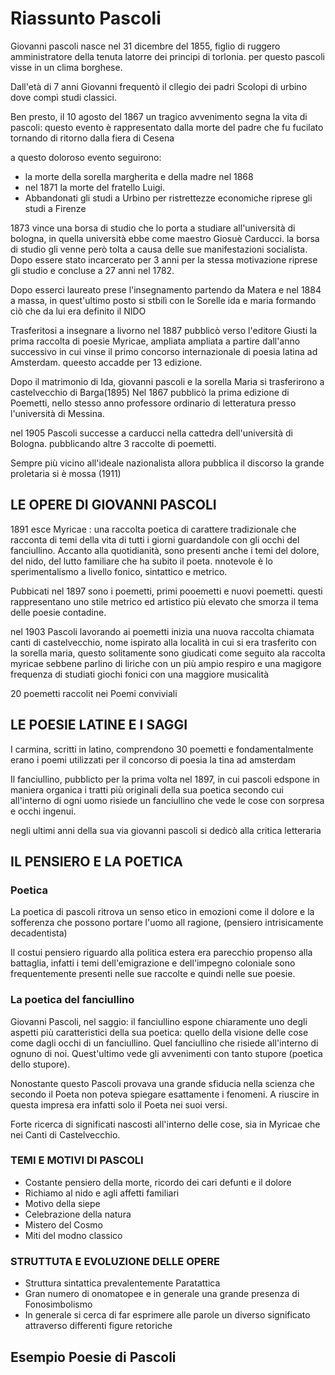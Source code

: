 # Riassunto Pascoli

Giovanni pascoli nasce nel 31 dicembre del 1855, 
figlio di ruggero amministratore della tenuta latorre dei principi di torlonia.
per questo pascoli visse in un clima borghese.

Dall'età di 7 anni Giovanni frequentò il cllegio dei padri Scolopi di urbino dove compì
studi classici.

Ben presto, il 10 agosto del 1867 un tragico avvenimento segna la vita di pascoli:
questo evento è rappresentato dalla morte del padre che fu fucilato tornando 
di ritorno dalla fiera di Cesena

a questo doloroso evento seguirono:
- la morte della sorella margherita e della madre nel 1868
- nel 1871 la morte del fratello Luigi.
- Abbandonati gli studi a Urbino per ristrettezze economiche riprese gli studi a Firenze

1873 vince una borsa di studio che lo porta a studiare all'università di bologna, in 
quella università ebbe come maestro Giosuè Carducci.
la borsa di studio gli venne però tolta a causa delle sue manifestazioni socialista.
Dopo essere stato incarcerato per 3 anni per la stessa motivazione riprese gli studio 
e concluse a 27 anni nel 1782.

Dopo esserci laureato prese l'insegnamento partendo da Matera e nel 1884 a massa, 
in quest'ultimo posto si stbilì con le Sorelle ida e maria formando ciò che
da lui era definito il NIDO

Trasferitosi a insegnare a livorno nel 1887 pubblicò verso l'editore Giusti la 
prima raccolta di poesie Myricae, ampliata ampliata a partire dall'anno successivo
in cui vinse il primo concorso internazionale di poesia latina ad Amsterdam.
queesto accadde per 13 edizione.

Dopo il matrimonio di Ida, giovanni pascoli e la sorella Maria si trasferirono a castelvecchio di Barga(1895)
Nel 1867 pubblicò la prima edizione di Poemetti, nello stesso anno professore ordinario di letteratura presso
l'università di Messina.

nel 1905 Pascoli successe a carducci nella cattedra dell'università di Bologna. pubblicando altre 3 raccolte di poemetti.

Sempre più vicino all'ideale nazionalista allora pubblica il discorso la grande proletaria si è mossa (1911)

## LE OPERE DI GIOVANNI PASCOLI

1891 esce Myricae : una raccolta poetica di carattere tradizionale che racconta di temi della vita di tutti i giorni 
guardandole con gli occhi del fanciullino.
Accanto alla quotidianità, sono presenti anche i temi del dolore, del nido, del lutto familiare che ha subito il poeta.
nnotevole è lo sperimentalismo a livello fonico, sintattico e metrico.

Pubbicati nel 1897 sono i poemetti, primi pooemetti e nuovi poemetti.
questi rappresentano uno stile metrico ed artistico più elevato che smorza 
il tema delle poesie contadine.

nel 1903 Pascoli lavorando ai poemetti inizia una nuova raccolta chiamata canti di castelvecchio, nome ispirato alla località in
cui si era trasferito con la sorella maria, questo solitamente sono giudicati come seguito ala raccolta myricae sebbene
parlino di liriche con un più ampio respiro e una magigore frequenza di studiati giochi fonici con una maggiore musicalità

20 poemetti raccolit nei Poemi conviviali

## LE POESIE LATINE E I SAGGI
I carmina, scritti in latino, comprendono 30 poemetti e fondamentalmente erano i poemi utilizzati per il concorso di poesia la
tina ad amsterdam

Il fanciullino, pubblicto per la prima volta nel 1897, in cui pascoli edspone in maniera organica i tratti più originali della sua poetica
secondo cui all'interno di ogni uomo risiede un fanciullino che vede le cose con sorpresa e occhi ingenui.

negli ultimi anni della sua via giovanni pascoli si dedicò alla critica letteraria



## IL PENSIERO E LA POETICA

### Poetica

La poetica di pascoli ritrova un senso etico in emozioni come il dolore e la sofferenza che possono portare l'uomo all ragione,
(pensiero intrisicamente decadentista)

Il costui pensiero riguardo alla politica estera era parecchio propenso alla battaglia, infatti i temi dell'emigrazione e dell'impegno coloniale sono frequentemente presenti nelle sue raccolte e quindi nelle sue poesie.

### La poetica del fanciullino

Giovanni Pascoli, nel saggio: il fanciullino espone chiaramente uno degli aspetti più caratteristici della sua poetica: quello della visione delle cose come dagli occhi di un fanciullino. Quel fanciullino che risiede all'interno di ognuno di noi.
Quest'ultimo vede gli avvenimenti con tanto stupore (poetica dello stupore).

Nonostante questo Pascoli provava una grande sfiducia nella scienza che secondo il Poeta non poteva spiegare esattamente i fenomeni. A riuscire in questa impresa era infatti solo il Poeta nei suoi versi.

Forte ricerca di significati nascosti all'interno delle cose, sia in Myricae che nei Canti di Castelvecchio.

### TEMI E MOTIVI DI PASCOLI

- Costante pensiero della morte, ricordo dei cari defunti e il dolore 
- Richiamo al nido e agli affetti familiari 
- Motivo della siepe
- Celebrazione della natura
- Mistero del Cosmo
- Miti del modno classico

### STRUTTUTA E EVOLUZIONE DELLE OPERE

- Struttura sintattica prevalentemente Paratattica
- Gran numero di onomatopee e in generale una grande presenza di Fonosimbolismo
- In generale si cerca di far esprimere alle parole un diverso significato attraverso differenti figure retoriche

## Esempio Poesie di Pascoli


<!--stackedit_data:
eyJoaXN0b3J5IjpbMjA3NDUwNTA3OF19
-->